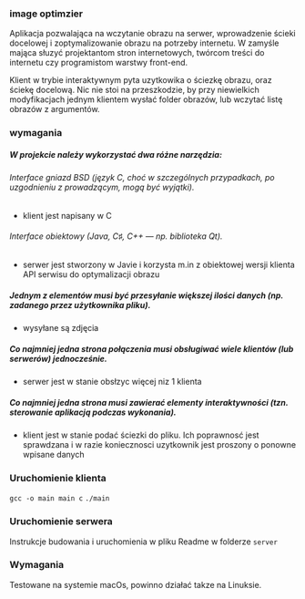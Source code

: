 ### image optimzier
Aplikacja pozwalająca na wczytanie obrazu na serwer, wprowadzenie ścieki docelowej i zoptymalizowanie obrazu na potrzeby internetu. W zamyśle mająca słuzyć projektantom stron internetowych, twórcom treści do internetu czy programistom warstwy front-end.

Klient w trybie interaktywnym pyta uzytkowika o ściezkę obrazu, oraz ściekę docelową. Nic nie stoi na przeszkodzie, by przy niewielkich modyfikacjach jednym klientem wysłać folder obrazów, lub wczytać listę obrazów z argumentów.

### wymagania
##### W projekcie należy wykorzystać dwa różne narzędzia:
###### Interface gniazd BSD (język C, choć w szczególnych przypadkach, po uzgodnieniu z prowadzącym, mogą być wyjątki).
- klient jest napisany w C
###### Interface obiektowy (Java, C♯, C++ — np. biblioteka Qt).
- serwer jest stworzony w Javie i korzysta m.in z obiektowej wersji klienta API serwisu do optymalizacji obrazu
##### Jednym z elementów musi być przesyłanie większej ilości danych (np. zadanego przez użytkownika pliku).
- wysyłane są zdjęcia
##### Co najmniej jedna strona połączenia musi obsługiwać wiele klientów (lub serwerów) jednocześnie.
- serwer jest w stanie obsłzyc więcej niz 1 klienta
##### Co najmniej jedna strona musi zawierać elementy interaktywności (tzn. sterowanie aplikacją podczas wykonania).
- klient jest w stanie podać ściezki do pliku. Ich poprawnosć jest sprawdzana i w razie koniecznosci uzytkownik jest proszony o ponowne wpisane danych


### Uruchomienie klienta
`gcc -o main main c`
`./main`

### Uruchomienie serwera 
Instrukcje budowania i uruchomienia w pliku Readme w folderze `server`

### Wymagania
Testowane na systemie macOs, powinno działać takze na Linuksie.
